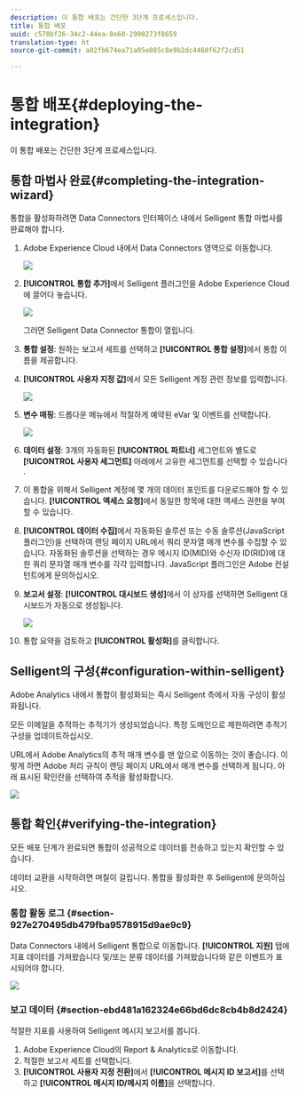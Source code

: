 ```yaml
---
description: 이 통합 배포는 간단한 3단계 프로세스입니다.
title: 통합 배포
uuid: c578bf26-34c2-44ea-8e60-2990273f8659
translation-type: ht
source-git-commit: a02fb674ea71a05e085c8e9b2dc4460f62f2cd51

---
```



# 통합 배포{#deploying-the-integration}

이 통합 배포는 간단한 3단계 프로세스입니다.

## 통합 마법사 완료{#completing-the-integration-wizard}

통합을 활성화하려면 Data Connectors 인터페이스 내에서 Selligent 통합 마법사를 완료해야 합니다.

1. Adobe Experience Cloud 내에서 Data Connectors 영역으로 이동합니다.

   ![](assets/selligent-data_connectors.png)

1. **[!UICONTROL 통합 추가]**&#x200B;에서 Selligent 플러그인을 Adobe Experience Cloud에 끌어다 놓습니다.

   ![](assets/selligent-add_integration.png)

   그러면 Selligent Data Connector 통합이 열립니다.

1. **통합 설정**: 원하는 보고서 세트를 선택하고 **[!UICONTROL 통합 설정]**&#x200B;에서 통합 이름을 제공합니다.

1. **[!UICONTROL 사용자 지정 값]**&#x200B;에서 모든 Selligent 계정 관련 정보를 입력합니다.

   ![](assets/selligent-general_settings.png)

1. **변수 매핑**: 드롭다운 메뉴에서 적절하게 예약된 eVar 및 이벤트를 선택합니다.

   ![](assets/selligent-variables.png)

1. **데이터 설정**: 3개의 자동화된 **[!UICONTROL 파트너]** 세그먼트와 별도로 **[!UICONTROL 사용자 세그먼트]** 아래에서 고유한 세그먼트를 선택할 수 있습니다 .

1. 이 통합을 위해서 Selligent 계정에 몇 개의 데이터 포인트를 다운로드해야 할 수 있습니다. **[!UICONTROL 액세스 요청]**&#x200B;에서 동일한 항목에 대한 액세스 권한을 부여할 수 있습니다.
1. **[!UICONTROL 데이터 수집]**&#x200B;에서 자동화된 솔루션 또는 수동 솔루션(JavaScript 플러그인)을 선택하여 랜딩 페이지 URL에서 쿼리 문자열 매개 변수를 수집할 수 있습니다. 자동화된 솔루션을 선택하는 경우 메시지 ID(MID)와 수신자 ID(RID)에 대한 쿼리 문자열 매개 변수를 각각 입력합니다. JavaScript 플러그인은 Adobe 컨설턴트에게 문의하십시오.
1. **보고서 설정**: **[!UICONTROL 대시보드 생성]**&#x200B;에서 이 상자를 선택하면 Selligent 대시보드가 자동으로 생성됩니다.

   ![](assets/selligent-report_settings.png)

1. 통합 요약을 검토하고 **[!UICONTROL 활성화]**&#x200B;를 클릭합니다.

## Selligent의 구성{#configuration-within-selligent}

Adobe Analytics 내에서 통합이 활성화되는 즉시 Selligent 측에서 자동 구성이 활성화됩니다.

모든 이메일을 추적하는 추적기가 생성되었습니다. 특정 도메인으로 제한하려면 추적기 구성을 업데이트하십시오.

URL에서 Adobe Analytics의 추적 매개 변수를 맨 앞으로 이동하는 것이 좋습니다. 이렇게 하면 Adobe 처리 규칙이 랜딩 페이지 URL에서 매개 변수를 선택하게 됩니다. 아래 표시된 확인란을 선택하여 추적을 활성화합니다.

![](assets/selligent-tracker.png)

## 통합 확인{#verifying-the-integration}

모든 배포 단계가 완료되면 통합이 성공적으로 데이터를 전송하고 있는지 확인할 수 있습니다.

 데이터 교환을 시작하려면 며칠이 걸립니다. 통합을 활성화한 후 Selligent에 문의하십시오.

### 통합 활동 로그 {#section-927e270495db479fba9578915d9ae9c9}

Data Connectors 내에서 Selligent 통합으로 이동합니다. **[!UICONTROL 지원]** 탭에 지표 데이터를 가져왔습니다 및/또는 분류 데이터를 가져왔습니다와 같은 이벤트가 표시되어야 합니다.

![](assets/selligent-verifying.png)

### 보고 데이터 {#section-ebd481a162324e66bd6dc8cb4b8d2424}

적절한 지표를 사용하여 Selligent 메시지 보고서를 봅니다.

1. Adobe Experience Cloud의 Report &amp; Analytics로 이동합니다.
1. 적절한 보고서 세트를 선택합니다.
1. **[!UICONTROL 사용자 지정 전환]**&#x200B;에서 **[!UICONTROL 메시지 ID 보고서]**&#x200B;를 선택하고 **[!UICONTROL 메시지 ID/메시지 이름]**&#x200B;을 선택합니다.
